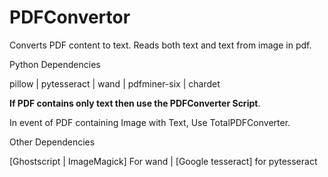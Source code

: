 # PDFConvertor
Converts PDF content to text. Reads both text and text from image in pdf.

Python Dependencies

pillow | pytesseract | wand | pdfminer-six | chardet

<b>If PDF contains only text then use the PDFConverter Script</b>.

In event of PDF containing Image with Text, Use TotalPDFConverter.

Other Dependencies

[Ghostscript | ImageMagick] For wand | [Google tesseract] for pytesseract

